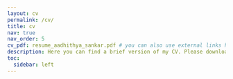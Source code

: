 ```yaml
---
layout: cv
permalink: /cv/
title: cv
nav: true
nav_order: 5
cv_pdf: resume_aadhithya_sankar.pdf # you can also use external links here
description: Here you can find a brief version of my CV. Please download the pdf for a more complete version.
toc:
  sidebar: left
---
```

